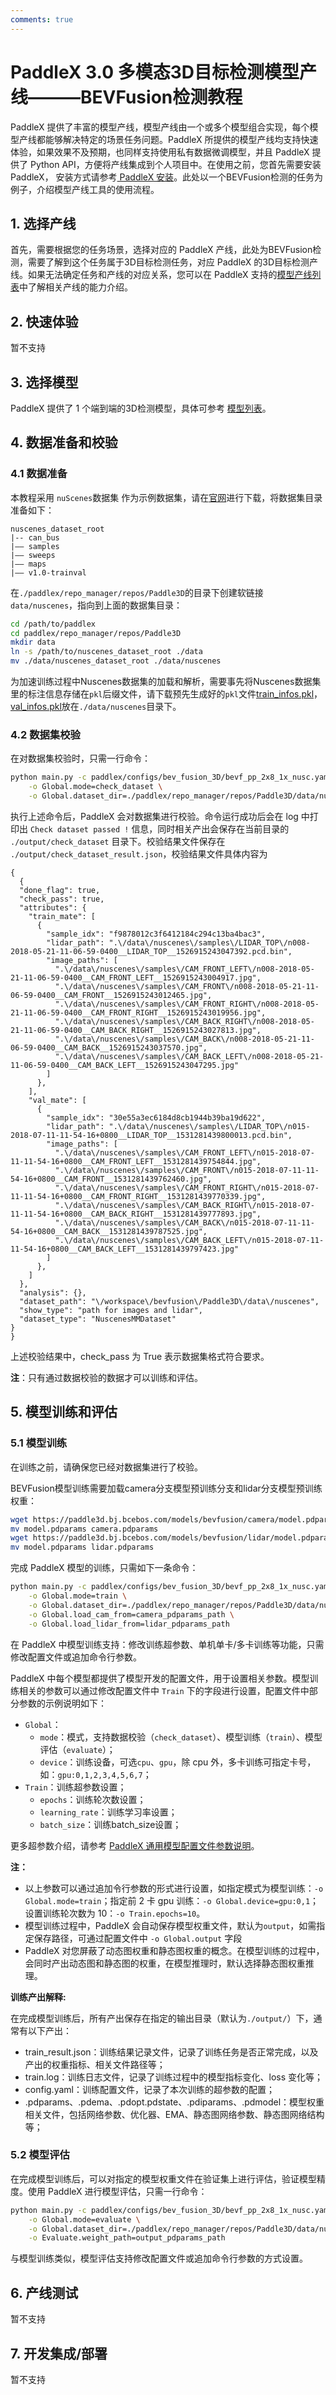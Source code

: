```yaml
---
comments: true
---
```


# PaddleX 3.0 多模态3D目标检测模型产线———BEVFusion检测教程

PaddleX 提供了丰富的模型产线，模型产线由一个或多个模型组合实现，每个模型产线都能够解决特定的场景任务问题。PaddleX 所提供的模型产线均支持快速体验，如果效果不及预期，也同样支持使用私有数据微调模型，并且 PaddleX 提供了 Python API，方便将产线集成到个人项目中。在使用之前，您首先需要安装 PaddleX， 安装方式请参考[ PaddleX 安装](../installation/installation.md)。此处以一个BEVFusion检测的任务为例子，介绍模型产线工具的使用流程。

## 1. 选择产线

首先，需要根据您的任务场景，选择对应的 PaddleX 产线，此处为BEVFusion检测，需要了解到这个任务属于3D目标检测任务，对应 PaddleX 的3D目标检测产线。如果无法确定任务和产线的对应关系，您可以在 PaddleX 支持的[模型产线列表](../support_list/pipelines_list.md)中了解相关产线的能力介绍。


## 2. 快速体验

暂不支持

## 3. 选择模型

PaddleX 提供了 1 个端到端的3D检测模型，具体可参考 [模型列表](../support_list/models_list.md)。

## 4. 数据准备和校验
### 4.1 数据准备

本教程采用 `nuScenes`数据集 作为示例数据集，请在[官网](https://www.nuscenes.org/nuscenes)进行下载，将数据集目录准备如下：

```
nuscenes_dataset_root
|-- can_bus
|—— samples  
|—— sweeps  
|—— maps  
|—— v1.0-trainval  
```

在`./paddlex/repo_manager/repos/Paddle3D`的目录下创建软链接 `data/nuscenes`，指向到上面的数据集目录：
```bash
cd /path/to/paddlex
cd paddlex/repo_manager/repos/Paddle3D
mkdir data
ln -s /path/to/nuscenes_dataset_root ./data
mv ./data/nuscenes_dataset_root ./data/nuscenes
```

为加速训练过程中Nuscenes数据集的加载和解析，需要事先将Nuscenes数据集里的标注信息存储在`pkl`后缀文件，请下载预先生成好的`pkl`文件[train_infos.pkl](https://paddle3d.bj.bcebos.com/models/bevfusion/nuscenes_infos_train.pkl)，[val_infos.pkl](https://paddle3d.bj.bcebos.com/models/bevfusion/nuscenes_infos_val.pkl)放在`./data/nuscenes`目录下。

### 4.2 数据集校验

在对数据集校验时，只需一行命令：

```bash
python main.py -c paddlex/configs/bev_fusion_3D/bevf_pp_2x8_1x_nusc.yaml \
    -o Global.mode=check_dataset \
    -o Global.dataset_dir=./paddlex/repo_manager/repos/Paddle3D/data/nuscenes
```

执行上述命令后，PaddleX 会对数据集进行校验。命令运行成功后会在 log 中打印出 `Check dataset passed !` 信息，同时相关产出会保存在当前目录的 `./output/check_dataset` 目录下。校验结果文件保存在 `./output/check_dataset_result.json`，校验结果文件具体内容为
```
{
  {
  "done_flag": true,
  "check_pass": true,
  "attributes": {
    "train_mate": [
      {
        "sample_idx": "f9878012c3f6412184c294c13ba4bac3",
        "lidar_path": ".\/data\/nuscenes\/samples\/LIDAR_TOP\/n008-2018-05-21-11-06-59-0400__LIDAR_TOP__1526915243047392.pcd.bin",
        "image_paths": [
          ".\/data\/nuscenes\/samples\/CAM_FRONT_LEFT\/n008-2018-05-21-11-06-59-0400__CAM_FRONT_LEFT__1526915243004917.jpg",
          ".\/data\/nuscenes\/samples\/CAM_FRONT\/n008-2018-05-21-11-06-59-0400__CAM_FRONT__1526915243012465.jpg",
          ".\/data\/nuscenes\/samples\/CAM_FRONT_RIGHT\/n008-2018-05-21-11-06-59-0400__CAM_FRONT_RIGHT__1526915243019956.jpg",
          ".\/data\/nuscenes\/samples\/CAM_BACK_RIGHT\/n008-2018-05-21-11-06-59-0400__CAM_BACK_RIGHT__1526915243027813.jpg",
          ".\/data\/nuscenes\/samples\/CAM_BACK\/n008-2018-05-21-11-06-59-0400__CAM_BACK__1526915243037570.jpg",
          ".\/data\/nuscenes\/samples\/CAM_BACK_LEFT\/n008-2018-05-21-11-06-59-0400__CAM_BACK_LEFT__1526915243047295.jpg"
        ]
      },
    ],
    "val_mate": [
      {
        "sample_idx": "30e55a3ec6184d8cb1944b39ba19d622",
        "lidar_path": ".\/data\/nuscenes\/samples\/LIDAR_TOP\/n015-2018-07-11-11-54-16+0800__LIDAR_TOP__1531281439800013.pcd.bin",
        "image_paths": [
          ".\/data\/nuscenes\/samples\/CAM_FRONT_LEFT\/n015-2018-07-11-11-54-16+0800__CAM_FRONT_LEFT__1531281439754844.jpg",
          ".\/data\/nuscenes\/samples\/CAM_FRONT\/n015-2018-07-11-11-54-16+0800__CAM_FRONT__1531281439762460.jpg",
          ".\/data\/nuscenes\/samples\/CAM_FRONT_RIGHT\/n015-2018-07-11-11-54-16+0800__CAM_FRONT_RIGHT__1531281439770339.jpg",
          ".\/data\/nuscenes\/samples\/CAM_BACK_RIGHT\/n015-2018-07-11-11-54-16+0800__CAM_BACK_RIGHT__1531281439777893.jpg",
          ".\/data\/nuscenes\/samples\/CAM_BACK\/n015-2018-07-11-11-54-16+0800__CAM_BACK__1531281439787525.jpg",
          ".\/data\/nuscenes\/samples\/CAM_BACK_LEFT\/n015-2018-07-11-11-54-16+0800__CAM_BACK_LEFT__1531281439797423.jpg"
        ]
      },
    ]
  },
  "analysis": {},
  "dataset_path": "\/workspace\/bevfusion\/Paddle3D\/data\/nuscenes",
  "show_type": "path for images and lidar",
  "dataset_type": "NuscenesMMDataset"
}
}
```
上述校验结果中，check_pass 为 True 表示数据集格式符合要求。

<b>注</b>：只有通过数据校验的数据才可以训练和评估。


## 5. 模型训练和评估
### 5.1 模型训练

在训练之前，请确保您已经对数据集进行了校验。

BEVFusion模型训练需要加载camera分支模型预训练分支和lidar分支模型预训练权重：
```bash
wget https://paddle3d.bj.bcebos.com/models/bevfusion/camera/model.pdparams
mv model.pdparams camera.pdparams
wget https://paddle3d.bj.bcebos.com/models/bevfusion/lidar/model.pdparams
mv model.pdparams lidar.pdparams
```

完成 PaddleX 模型的训练，只需如下一条命令：

```bash
python main.py -c paddlex/configs/bev_fusion_3D/bevf_pp_2x8_1x_nusc.yaml \
    -o Global.mode=train \
    -o Global.dataset_dir=./paddlex/repo_manager/repos/Paddle3D/data/nuscenes \
    -o Global.load_cam_from=camera_pdparams_path \
    -o Global.load_lidar_from=lidar_pdparams_path
```

在 PaddleX 中模型训练支持：修改训练超参数、单机单卡/多卡训练等功能，只需修改配置文件或追加命令行参数。

PaddleX 中每个模型都提供了模型开发的配置文件，用于设置相关参数。模型训练相关的参数可以通过修改配置文件中 `Train` 下的字段进行设置，配置文件中部分参数的示例说明如下：

* `Global`：
    * `mode`：模式，支持数据校验（`check_dataset`）、模型训练（`train`）、模型评估（`evaluate`）；
    * `device`：训练设备，可选`cpu`、`gpu`，除 cpu 外，多卡训练可指定卡号，如：`gpu:0,1,2,3,4,5,6,7`；
* `Train`：训练超参数设置；
    * `epochs`：训练轮次数设置；
    * `learning_rate`：训练学习率设置；
    * `batch_size`：训练batch_size设置；

更多超参数介绍，请参考 [PaddleX 通用模型配置文件参数说明](../module_usage/instructions/config_parameters_common.md)。

<b>注：</b>
- 以上参数可以通过追加令行参数的形式进行设置，如指定模式为模型训练：`-o Global.mode=train`；指定前 2 卡 gpu 训练：`-o Global.device=gpu:0,1`；设置训练轮次数为 10：`-o Train.epochs=10`。
- 模型训练过程中，PaddleX 会自动保存模型权重文件，默认为`output`，如需指定保存路径，可通过配置文件中 `-o Global.output` 字段
- PaddleX 对您屏蔽了动态图权重和静态图权重的概念。在模型训练的过程中，会同时产出动态图和静态图的权重，在模型推理时，默认选择静态图权重推理。

<b>训练产出解释:</b>

在完成模型训练后，所有产出保存在指定的输出目录（默认为`./output/`）下，通常有以下产出：

* train_result.json：训练结果记录文件，记录了训练任务是否正常完成，以及产出的权重指标、相关文件路径等；
* train.log：训练日志文件，记录了训练过程中的模型指标变化、loss 变化等；
* config.yaml：训练配置文件，记录了本次训练的超参数的配置；
* .pdparams、.pdema、.pdopt.pdstate、.pdiparams、.pdmodel：模型权重相关文件，包括网络参数、优化器、EMA、静态图网络参数、静态图网络结构等；

### 5.2 模型评估

在完成模型训练后，可以对指定的模型权重文件在验证集上进行评估，验证模型精度。使用 PaddleX 进行模型评估，只需一行命令：

```bash
python main.py -c paddlex/configs/bev_fusion_3D/bevf_pp_2x8_1x_nusc.yaml \
    -o Global.mode=evaluate \
    -o Global.dataset_dir=./paddlex/repo_manager/repos/Paddle3D/data/nuscenes \
    -o Evaluate.weight_path=output_pdparams_path
```

与模型训练类似，模型评估支持修改配置文件或追加命令行参数的方式设置。


## 6. 产线测试

暂不支持

## 7. 开发集成/部署

暂不支持
